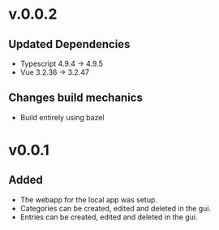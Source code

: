 # v.0.0.2

## Updated Dependencies

- Typescript 4.9.4 -> 4.9.5
- Vue 3.2.36 -> 3.2.47

## Changes build mechanics

- Build entirely using bazel

# v0.0.1

## Added

- The webapp for the local app was setup.
- Categories can be created, edited and deleted in the gui.
- Entries can be created, edited and deleted in the gui.